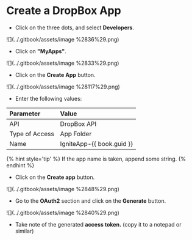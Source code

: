 # Create a DropBox App

* Click on the three dots, and select **Developers**.

![](../.gitbook/assets/image %2836%29.png)

* Click on **"MyApps"**.

![](../.gitbook/assets/image %2833%29.png)

* Click on the **Create App** button.

![](../.gitbook/assets/image %28117%29.png)

* Enter the following values:

| Parameter | Value |
| :--- | :--- |
| API | DropBox API |
| Type of Access | App Folder |
| Name | IgniteApp-{{ book.guid }} |

{% hint style='tip' %}
If the app name is taken, append some string.
{% endhint %}

* Click on the **Create app** button.

![](../.gitbook/assets/image %2848%29.png)

* Go to the **OAuth2** section and click on the **Generate** button.

![](../.gitbook/assets/image %2840%29.png)

* Take note of the generated **access token.** \(copy it to a notepad or similar\)




